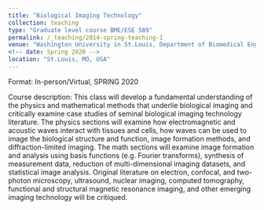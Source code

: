 ```yaml
---
title: "Biological Imaging Technology"
collection: teaching
type: "Graduate level course BME/ESE 589"
permalink: /_teaching/2014-spring-teaching-1
venue: "Washington University in St.Louis, Department of Biomedical Engineering/ Department of Electrical and Systems Engineering"
<!-- date: Spring 2020 -->
location: "St.Louis, MO, USA"
---
```

Format: In-person/Virtual, SPRING 2020

Course description: This class will develop a fundamental understanding of the physics and mathematical methods that underlie biological imaging and critically examine case studies of seminal biological imaging technology literature. The physics sections will examine how electromagnetic and acoustic waves interact with tissues and cells, how waves can be used to image the biological structure and function, image formation methods, and diffraction-limited imaging. The math sections will examine image formation and analysis using basis functions (e.g. Fourier transforms), synthesis of measurement data, reduction of multi-dimensional imaging datasets, and statistical image analysis. Original literature on electron, confocal, and two-photon microscopy, ultrasound, nuclear imaging, computed tomography, functional and structural magnetic resonance imaging, and other emerging imaging technology will be critiqued.  

<!-- Heading 1
======

Heading 2
======

Heading 3
======
 -->
